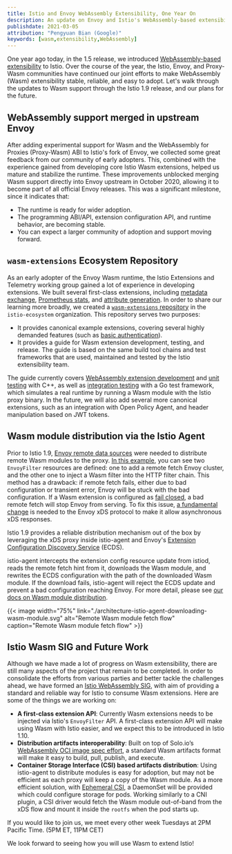 ```yaml
---
title: Istio and Envoy WebAssembly Extensibility, One Year On
description: An update on Envoy and Istio's WebAssembly-based extensibility effort.
publishdate: 2021-03-05
attribution: "Pengyuan Bian (Google)"
keywords: [wasm,extensibility,WebAssembly]
---
```


One year ago today, in the 1.5 release, we introduced [WebAssembly-based extensibility](/blog/2020/wasm-announce/) to Istio.
Over the course of the year, the Istio, Envoy, and Proxy-Wasm communities have continued our joint efforts to make WebAssembly (Wasm)
extensibility stable, reliable, and easy to adopt. Let's walk through the updates to Wasm support through the Istio 1.9 release,
and our plans for the future.

## WebAssembly support merged in upstream Envoy

After adding experimental support for Wasm and the WebAssembly for Proxies (Proxy-Wasm) ABI to Istio's fork of Envoy, we collected some great feedback from our community of early adopters.  This, combined with the experience gained from developing core Istio Wasm extensions, helped us mature and stabilize the runtime.
These improvements unblocked merging Wasm support directly into Envoy upstream in October 2020, allowing it to become part of all official Envoy releases.
This was a significant milestone, since it indicates that:

* The runtime is ready for wider adoption.
* The programming ABI/API, extension configuration API, and runtime behavior, are becoming stable.
* You can expect a larger community of adoption and support moving forward.

## `wasm-extensions` Ecosystem Repository

As an early adopter of the Envoy Wasm runtime, the Istio Extensions and Telemetry working group gained a lot of experience in developing extensions. We built several first-class extensions, including [metadata exchange](/docs/reference/config/proxy_extensions/metadata_exchange/), [Prometheus stats](/docs/reference/config/proxy_extensions/stats/), and [attribute generation](/docs/reference/config/proxy_extensions/attributegen/).
In order to share our learning more broadly, we created a [`wasm-extensions` repository](https://github.com/istio-ecosystem/wasm-extensions) in the `istio-ecosystem` organization. This repository serves two purposes:

* It provides canonical example extensions, covering several highly demanded features (such as [basic authentication](https://github.com/istio-ecosystem/wasm-extensions/tree/master/extensions/basic_auth)).
* It provides a guide for Wasm extension development, testing, and release. The guide is based on the same build tool chains and test frameworks that are used, maintained and tested by the Istio extensibility team.

The guide currently covers [WebAssembly extension development](https://github.com/istio-ecosystem/wasm-extensions/blob/master/doc/write-a-wasm-extension-with-cpp.md)
and [unit testing](https://github.com/istio-ecosystem/wasm-extensions/blob/master/doc/write-cpp-unit-test.md) with C++,
as well as [integration testing](https://github.com/istio-ecosystem/wasm-extensions/blob/master/doc/write-integration-test.md) with a Go test framework,
which simulates a real runtime by running a Wasm module with the Istio proxy binary.
In the future, we will also add several more canonical extensions, such as an integration with Open Policy Agent, and header manipulation based on JWT tokens.

## Wasm module distribution via the Istio Agent

Prior to Istio 1.9, [Envoy remote data sources](https://www.envoyproxy.io/docs/envoy/latest/api-v3/config/core/v3/base.proto#config-core-v3-remotedatasource) were needed to distribute remote Wasm modules to the proxy.
[In this example](https://gist.github.com/bianpengyuan/8377898190e8052ffa36e88a16911910),
you can see two `EnvoyFilter` resources are defined: one to add a remote fetch Envoy cluster, and the other one to inject a Wasm filter into the HTTP filter chain.
This method has a drawback: if remote fetch fails, either due to bad configuration or transient error, Envoy will be stuck with the bad configuration.
If a Wasm extension is configured as [fail closed](https://www.envoyproxy.io/docs/envoy/latest/api-v3/extensions/wasm/v3/wasm.proto#extensions-wasm-v3-pluginconfig), a bad remote fetch will stop Envoy from serving.
To fix this issue, [a fundamental change](https://github.com/envoyproxy/envoy/issues/9447) is needed to the Envoy xDS protocol to make it allow asynchronous xDS responses.

Istio 1.9 provides a reliable distribution mechanism out of the box by leveraging the xDS proxy inside istio-agent and Envoy's [Extension Configuration Discovery Service](https://www.envoyproxy.io/docs/envoy/latest/configuration/overview/extension) (ECDS).

istio-agent intercepts the extension config resource update from istiod, reads the remote fetch hint from it, downloads the Wasm module, and rewrites the ECDS configuration with the path of the downloaded Wasm module.
If the download fails, istio-agent will reject the ECDS update and prevent a bad configuration reaching Envoy. For more detail, please see [our docs on Wasm module distribution](/docs/ops/configuration/extensibility/wasm-module-distribution/).

{{< image width="75%"
    link="./architecture-istio-agent-downloading-wasm-module.svg"
    alt="Remote Wasm module fetch flow"
    caption="Remote Wasm module fetch flow"
    >}}

## Istio Wasm SIG and Future Work

Although we have made a lot of progress on Wasm extensibility, there are still many aspects of the project that remain to be completed. In order to consolidate the efforts from various parties and better tackle the challenges ahead, we have formed an [Istio WebAssembly SIG](https://tinyurl.com/istio-wasm-sig), with aim of providing a standard and reliable way for Istio to consume Wasm extensions. Here are some of the things we are working on:

* **A first-class extension API**: Currently Wasm extensions needs to be injected via Istio's `EnvoyFilter` API. A first-class extension API will make using Wasm with Istio easier, and we expect this to be introduced in Istio 1.10.
* **Distribution artifacts interoperability**: Built on top of Solo.io’s [WebAssembly OCI image spec effort](https://www.solo.io/blog/announcing-the-webassembly-wasm-oci-image-spec/), a standard Wasm artifacts format will make it easy to build, pull, publish, and execute.
* **Container Storage Interface (CSI) based artifacts distribution**: Using istio-agent to distribute modules is easy for adoption, but may not be efficient as each proxy will keep a copy of the Wasm module. As a more efficient solution, with [Ephemeral CSI](https://kubernetes-csi.github.io/docs/ephemeral-local-volumes.html), a DaemonSet will be provided which could configure storage for pods. Working similarly to a CNI plugin, a CSI driver would fetch the Wasm module out-of-band from the xDS flow and mount it inside the `rootfs` when the pod starts up.

If you would like to join us, we meet every other week Tuesdays at 2PM Pacific Time. (5PM ET, 11PM CET)

We look forward to seeing how you will use Wasm to extend Istio!
